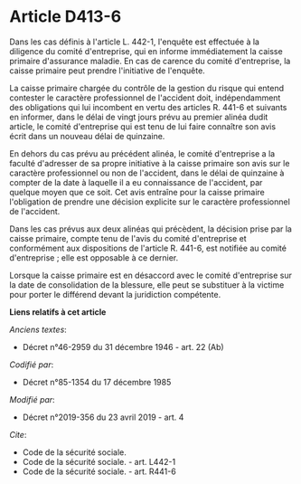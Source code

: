 # Article D413-6

Dans les cas définis à l'article L. 442-1, l'enquête est effectuée à la diligence du comité d'entreprise, qui en informe
immédiatement la caisse primaire d'assurance maladie. En cas de carence du comité d'entreprise, la caisse primaire peut
prendre l'initiative de l'enquête.

La caisse primaire chargée du contrôle de la gestion du risque qui entend contester le caractère professionnel de l'accident
doit, indépendamment des obligations qui lui incombent en vertu des articles R. 441-6 et suivants en informer, dans le délai
de vingt jours prévu au premier alinéa dudit article, le comité d'entreprise qui est tenu de lui faire connaître son avis
écrit dans un nouveau délai de quinzaine.

En dehors du cas prévu au précédent alinéa, le comité d'entreprise a la faculté d'adresser de sa propre initiative à la
caisse primaire son avis sur le caractère professionnel ou non de l'accident, dans le délai de quinzaine à compter de la date
à laquelle il a eu connaissance de l'accident, par quelque moyen que ce soit. Cet avis entraîne pour la caisse primaire
l'obligation de prendre une décision explicite sur le caractère professionnel de l'accident.

Dans les cas prévus aux deux alinéas qui précèdent, la décision prise par la caisse primaire, compte tenu de l'avis du comité
d'entreprise et conformément aux dispositions de l'article R. 441-6, est notifiée au comité d'entreprise ; elle est opposable
à ce dernier.

Lorsque la caisse primaire est en désaccord avec le comité d'entreprise sur la date de consolidation de la blessure, elle
peut se substituer à la victime pour porter le différend devant la juridiction compétente.

**Liens relatifs à cet article**

_Anciens textes_:

  - Décret n°46-2959 du 31 décembre 1946 - art. 22 (Ab)

_Codifié par_:

  - Décret n°85-1354 du 17 décembre 1985

_Modifié par_:

  - Décret n°2019-356 du 23 avril 2019 - art. 4

_Cite_:

  - Code de la sécurité sociale.
  - Code de la sécurité sociale. - art. L442-1
  - Code de la sécurité sociale. - art. R441-6

